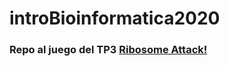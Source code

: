 # introBioinformatica2020

### Repo al juego del TP3 [Ribosome Attack!](https://github.com/gasvel/ribosome-attack)
